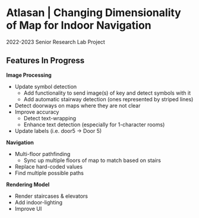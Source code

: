 # Atlasan | Changing Dimensionality of Map for Indoor Navigation

2022-2023 Senior Research Lab Project

## Features In Progress

**Image Processing**
* Update symbol detection 
    * Add functionality to send image(s) of key and detect symbols with it
    * Add automatic stairway detection (ones represented by striped lines)
* Detect doorways on maps where they are not clear
* Improve accuracy
    * Detect text-wrapping
    * Enhance text detection (especially for 1-character rooms)
* Update labels (i.e. door5 -> Door 5)

**Navigation**
* Multi-floor pathfinding
    * Sync up multiple floors of map to match based on stairs
* Replace hard-coded values
* Find multiple possible paths

**Rendering Model**
* Render staircases & elevators
* Add indoor-lighting
* Improve UI